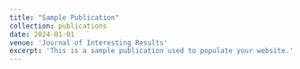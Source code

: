 ```yaml
---
title: "Sample Publication"
collection: publications
date: 2024-01-01
venue: 'Journal of Interesting Results'
excerpt: 'This is a sample publication used to populate your website.'
---
```

